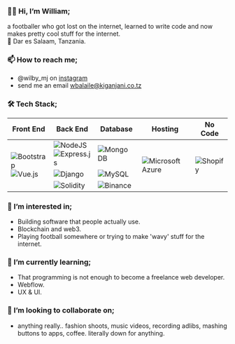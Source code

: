 ### 👋🏾 Hi, I’m William; 
  a footballer who got lost on the internet, learned to write code and now makes pretty cool stuff for the internet.
  <br>
  📍 Dar es Salaam, Tanzania.  

### 📫 How to reach me;
  - @wilby_mj on <a href="https://instagram.com/wilby_mj">instagram</a>
  - send me an email wbalaile@kiganjani.co.tz

### 🛠 Tech Stack;
<table>
<thead>
  <tr>
    <th>Front End</th>
    <th>Back End</th>
    <th>Database</th>
    <th>Hosting</th>
    <th>No Code</th>
  </tr>
</thead>
<tbody>
  <tr>
    <td rowspan="3">
      <img alt="Bootstrap" src="https://img.shields.io/badge/Bootstrap-563D7C?style=for-the-badge&logo=bootstrap&logoColor=white">
        <br>
      <img alt="Vue.js" src="https://img.shields.io/badge/Vue.js-35495E?style=for-the-badge&logo=vue.js&logoColor=4FC08D">
    </td>
    <td>
      <img alt="NodeJS" src="https://img.shields.io/badge/Node.js-43853D?style=for-the-badge&logo=node.js&logoColor=white">
        <br>
      <img alt="Express.js" src="https://img.shields.io/badge/Express.js-404D59?style=for-the-badge">
    </td>
    <td>
      <img alt="Mongo DB" src="https://img.shields.io/badge/MongoDB-4EA94B?style=for-the-badge&logo=mongodb&logoColor=white">
    </td>
    <td rowspan="3">
      <img alt="Microsoft Azure" src="https://img.shields.io/badge/Microsoft_Azure-0089D6?style=for-the-badge&amp;logo=microsoft-azure&amp;logoColor=white">
    </td>
    <td rowspan="3">
      <img alt="Shopify" src="https://img.shields.io/badge/shopify-8DB543?style=for-the-badge&logo=Shopify&logoColor=white">
    </td>
  </tr>
  <tr>
    <td>
      <img alt="Django" src="https://img.shields.io/badge/Django-092E20?style=for-the-badge&amp;logo=django&amp;logoColor=white">
    </td>
    <td>
      <img alt="MySQL" src="https://img.shields.io/badge/MySQL-00000F?style=for-the-badge&logo=mysql&logoColor=white">
    </td>
  </tr>
  <tr>
    <td>
      <img alt="Solidity" src="https://img.shields.io/badge/Solidity-e6e6e6?style=for-the-badge&logo=solidity&logoColor=black">
    </td>
    <td>
      <img alt="Binance" src="https://img.shields.io/badge/Binance-FCD535?style=for-the-badge&logo=binance&logoColor=white">
    </td>
  </tr>
</tbody>
</table>

<!-- <img src="https://github-readme-stats.vercel.app/api/top-langs/?username=wilby-mj"> -->
  
### 👀 I’m interested in;
  - Building software that people actually use.
  - Blockchain and web3.
  - Playing football somewhere or trying to make 'wavy' stuff for the internet.

### 🌱 I’m currently learning;
  - That programming is not enough to become a freelance web developer.
  - Webflow.
  - UX & UI.

### 🤝 I’m looking to collaborate on;
  - anything really.. fashion shoots, music videos, recording adlibs, mashing buttons to apps, coffee. literally down for anything.

<!---
wilby-mj/wilby-mj is a ✨ special ✨ repository because its `README.md` (this file) appears on your GitHub profile.
You can click the Preview link to take a look at your changes.
--->
